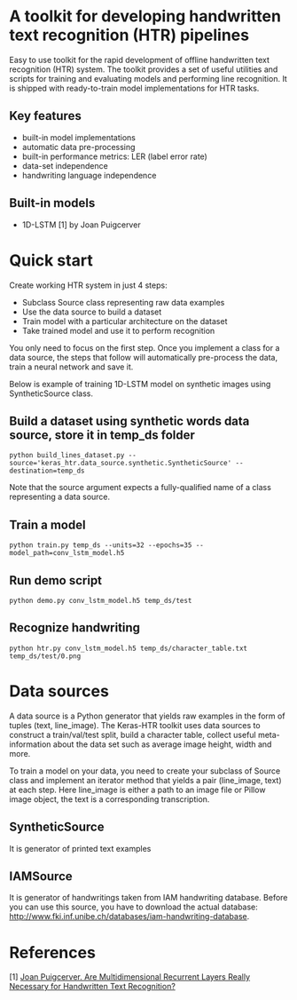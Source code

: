# A toolkit for developing handwritten text recognition (HTR) pipelines

Easy to use toolkit for the rapid development of offline handwritten text recognition (HTR) system. 
The toolkit provides a set of useful utilities and scripts for training and evaluating 
models and performing line recognition. It is shipped with ready-to-train model 
implementations for HTR tasks.

## Key features
- built-in model implementations
- automatic data pre-processing
- built-in performance metrics: LER (label error rate)
- data-set independence
- handwriting language independence

## Built-in models
- 1D-LSTM [1] by Joan Puigcerver

# Quick start

Create working HTR system in just 4 steps:
- Subclass Source class representing raw data examples
- Use the data source to build a dataset
- Train model with a particular architecture on the dataset
- Take trained model and use it to perform recognition

You only need to focus on the first step. Once you implement a class 
for a data source, the steps that follow will automatically pre-process 
the data,  train a neural network and save it.

Below is example of training 1D-LSTM model on synthetic images using SyntheticSource class. 

## Build a dataset using synthetic words data source, store it in temp_ds folder
```
python build_lines_dataset.py --source='keras_htr.data_source.synthetic.SyntheticSource' --destination=temp_ds
```
Note that the source argument expects a fully-qualified name of a class representing a data source.

## Train a model
```
python train.py temp_ds --units=32 --epochs=35 --model_path=conv_lstm_model.h5
```
## Run demo script
```
python demo.py conv_lstm_model.h5 temp_ds/test
```
## Recognize handwriting
```
python htr.py conv_lstm_model.h5 temp_ds/character_table.txt temp_ds/test/0.png
```

# Data sources

A data source is a Python generator that yields raw examples in the form of tuples 
(text, line_image). The Keras-HTR toolkit uses data sources to construct a train/val/test split, 
build a character table, collect useful meta-information about the data set such as 
average image height, width and more.

To train a model on your data, you need to create your subclass of Source class and 
implement an iterator method that yields a pair (line_image, text) at each step.
Here line_image is either a path to an image file or Pillow image object, the text 
is a corresponding transcription.

## SyntheticSource

It is generator of printed text examples

## IAMSource
It is generator of handwritings taken from IAM handwriting database.
Before you can use this source, you have to download the actual database:
http://www.fki.inf.unibe.ch/databases/iam-handwriting-database.

# References

[1] [Joan Puigcerver. Are Multidimensional Recurrent Layers Really Necessary for Handwritten Text Recognition?](http://www.jpuigcerver.net/pubs/jpuigcerver_icdar2017.pdf)
